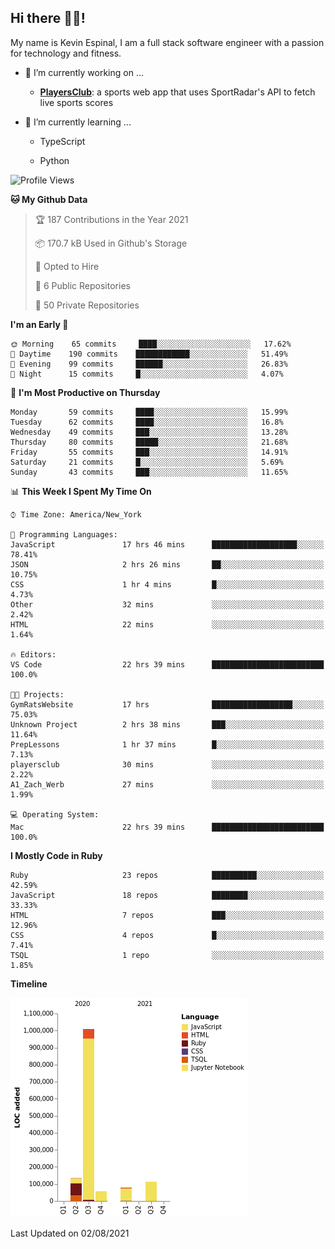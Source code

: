 ## Hi there 👋🏽!

My name is Kevin Espinal, I am a full stack software engineer with a passion for technology and fitness.

- 🔭 I’m currently working on ...

     - **[PlayersClub](https://playersclub.herokuapp.com/#/)**: a sports web app that uses SportRadar's API to fetch live sports scores

- 🌱 I’m currently learning ...

     - TypeScript
     
     - Python
     
<!--START_SECTION:waka-->
![Profile Views](http://img.shields.io/badge/Profile%20Views-0-blue)

**🐱 My Github Data** 

> 🏆 187 Contributions in the Year 2021
 > 
> 📦 170.7 kB Used in Github's Storage 
 > 
> 💼 Opted to Hire
 > 
> 📜 6 Public Repositories 
 > 
> 🔑 50 Private Repositories  
 > 
**I'm an Early 🐤** 

```text
🌞 Morning    65 commits     ████░░░░░░░░░░░░░░░░░░░░░   17.62% 
🌆 Daytime    190 commits    ████████████░░░░░░░░░░░░░   51.49% 
🌃 Evening    99 commits     ██████░░░░░░░░░░░░░░░░░░░   26.83% 
🌙 Night      15 commits     █░░░░░░░░░░░░░░░░░░░░░░░░   4.07%

```
📅 **I'm Most Productive on Thursday** 

```text
Monday       59 commits     ████░░░░░░░░░░░░░░░░░░░░░   15.99% 
Tuesday      62 commits     ████░░░░░░░░░░░░░░░░░░░░░   16.8% 
Wednesday    49 commits     ███░░░░░░░░░░░░░░░░░░░░░░   13.28% 
Thursday     80 commits     █████░░░░░░░░░░░░░░░░░░░░   21.68% 
Friday       55 commits     ███░░░░░░░░░░░░░░░░░░░░░░   14.91% 
Saturday     21 commits     █░░░░░░░░░░░░░░░░░░░░░░░░   5.69% 
Sunday       43 commits     ███░░░░░░░░░░░░░░░░░░░░░░   11.65%

```


📊 **This Week I Spent My Time On** 

```text
⌚︎ Time Zone: America/New_York

💬 Programming Languages: 
JavaScript               17 hrs 46 mins      ███████████████████░░░░░░   78.41% 
JSON                     2 hrs 26 mins       ██░░░░░░░░░░░░░░░░░░░░░░░   10.75% 
CSS                      1 hr 4 mins         █░░░░░░░░░░░░░░░░░░░░░░░░   4.73% 
Other                    32 mins             ░░░░░░░░░░░░░░░░░░░░░░░░░   2.42% 
HTML                     22 mins             ░░░░░░░░░░░░░░░░░░░░░░░░░   1.64%

🔥 Editors: 
VS Code                  22 hrs 39 mins      █████████████████████████   100.0%

🐱‍💻 Projects: 
GymRatsWebsite           17 hrs              ██████████████████░░░░░░░   75.03% 
Unknown Project          2 hrs 38 mins       ███░░░░░░░░░░░░░░░░░░░░░░   11.64% 
PrepLessons              1 hr 37 mins        █░░░░░░░░░░░░░░░░░░░░░░░░   7.13% 
playersclub              30 mins             ░░░░░░░░░░░░░░░░░░░░░░░░░   2.22% 
A1_Zach_Werb             27 mins             ░░░░░░░░░░░░░░░░░░░░░░░░░   1.99%

💻 Operating System: 
Mac                      22 hrs 39 mins      █████████████████████████   100.0%

```

**I Mostly Code in Ruby** 

```text
Ruby                     23 repos            ██████████░░░░░░░░░░░░░░░   42.59% 
JavaScript               18 repos            ████████░░░░░░░░░░░░░░░░░   33.33% 
HTML                     7 repos             ███░░░░░░░░░░░░░░░░░░░░░░   12.96% 
CSS                      4 repos             █░░░░░░░░░░░░░░░░░░░░░░░░   7.41% 
TSQL                     1 repo              ░░░░░░░░░░░░░░░░░░░░░░░░░   1.85%

```


**Timeline**

![Chart not found](https://raw.githubusercontent.com/espinalk212/espinalk212/main/charts/bar_graph.png) 


 Last Updated on 02/08/2021
<!--END_SECTION:waka-->


<!--
**espinalk212/espinalk212** is a ✨ _special_ ✨ repository because its `README.md` (this file) appears on your GitHub profile.

Here are some ideas to get you started:

- 🔭 I’m currently working on ...
- 🌱 I’m currently learning ...
- 👯 I’m looking to collaborate on ...
- 🤔 I’m looking for help with ...
- 💬 Ask me about ...
- 📫 How to reach me: ...
- 😄 Pronouns: ...
- ⚡ Fun fact: ...
-->
